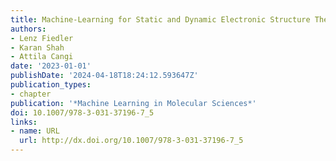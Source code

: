 ```yaml
---
title: Machine-Learning for Static and Dynamic Electronic Structure Theory
authors:
- Lenz Fiedler
- Karan Shah
- Attila Cangi
date: '2023-01-01'
publishDate: '2024-04-18T18:24:12.593647Z'
publication_types:
- chapter
publication: '*Machine Learning in Molecular Sciences*'
doi: 10.1007/978-3-031-37196-7_5
links:
- name: URL
  url: http://dx.doi.org/10.1007/978-3-031-37196-7_5
---
```

